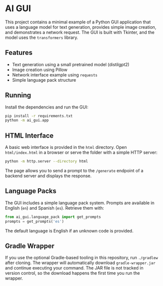 # AI GUI

This project contains a minimal example of a Python GUI application that uses a language model for text generation, provides simple image creation, and demonstrates a network request. The GUI is built with Tkinter, and the model uses the `transformers` library.

## Features

- Text generation using a small pretrained model (distilgpt2)
- Image creation using Pillow
- Network interface example using `requests`
- Simple language pack structure

## Running

Install the dependencies and run the GUI:

```bash
pip install -r requirements.txt
python -m ai_gui.app
```

## HTML Interface

A basic web interface is provided in the `html` directory. Open `html/index.html` in a browser or serve the folder with a simple HTTP server:

```bash
python -m http.server --directory html
```

The page allows you to send a prompt to the `/generate` endpoint of a backend server and displays the response.

## Language Packs

The GUI includes a simple language pack system. Prompts are available in English (`en`) and Spanish (`es`). Retrieve them with:

```python
from ai_gui.language_pack import get_prompts
prompts = get_prompts('es')
```

The default language is English if an unknown code is provided.

## Gradle Wrapper

If you use the optional Gradle-based tooling in this repository, run `./gradlew` after cloning. The wrapper will automatically download `gradle-wrapper.jar` and continue executing your command. The JAR file is not tracked in version control, so the download happens the first time you run the wrapper.
